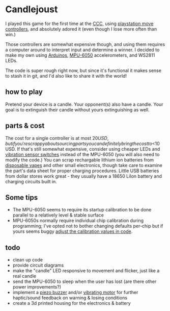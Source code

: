 Candlejoust
===

I played this game for the first time at the [CCC](https://en.wikipedia.org/wiki/Chaos_Communication_Congress), using [playstation move controllers](https://www.playstation.com/en-us/accessories/playstation-move-motion-controller/), and absolutely adored it (even though I lose more often than win.)

Those controllers are somewhat expensive though, and using them requires a computer around to interpret input and determine a winner. I decided to make my own using [Arduinos](https://www.adafruit.com/product/2590), [MPU-6050](https://www.adafruit.com/product/3886) accelerometers, and WS2811 LEDs.

The code is super rough right now, but since it's functional it makes sense to stash it in git, and I'd also like to share it with the world!

## how to play
Pretend your device is a candle. Your opponent(s) also have a candle. Your goal is to extinguish their candle without yours extinguishing as well.

## parts & cost
The cost for a single controller is at most $20 USD, but if you're scrappy about sourcing parts you can definitely bring the cost to <$10 USD. If that's still somewhat expensive, consider using cheaper LEDs and [vibration sensor switches](https://www.adafruit.com/product/2590) instead of the MPU-6050 (you will also need to modify the code.) You can scrap rechargable lithium ion batteries from [disposable vapes](https://www.youtube.com/watch?v=NeQKgwM5k74) and other small electronics, though take care to examine the part's data sheet for proper charging procedures. Little USB batteries from dollar stores work great - they usually have a 18650 LiIon battery and charging circuits built in.


## Some tips
- The MPU-6050 seems to require its startup calibration to be done parallel to a relatively level & stable surface
- MPU-6050s normally require individual chip calibration during programming; I've opted not to bother changing defaults per-chip but if yours seems buggy [adjust the calibration values in code](https://www.reddit.com/r/arduino/comments/2lxpl9/help_with_offset_calibration_on_my_mpu6050/clzfi9f/).

## todo
- clean up code
- provide circuit diagrams
- make the "candle" LED responsive to movement and flicker, just like a real candle
- send the MPU-6050 to sleep when the user has lost (are there other power improvements?)
- implement a [piezo buzzer](https://www.adafruit.com/product/1740) and/or [vibrating motor](https://www.adafruit.com/product/1740) for further haptic/sound feedback on warning & losing conditions
- create a 3d printed housing for the electronics & battery
